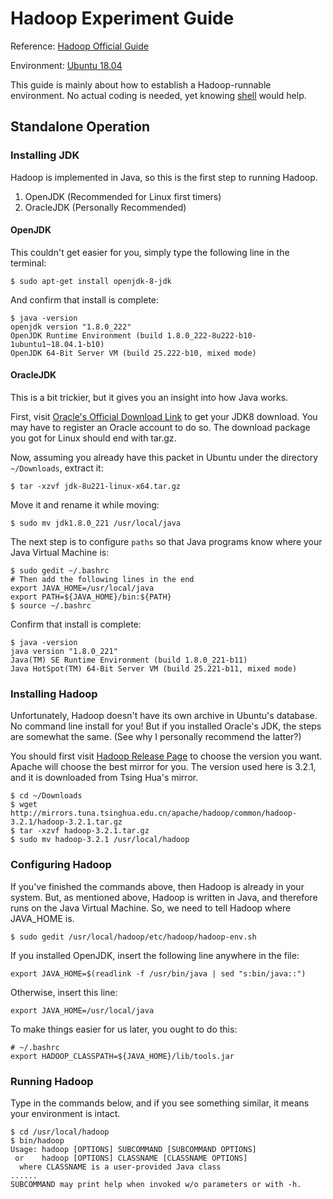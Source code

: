 # Hadoop Experiment Guide

Reference: [Hadoop Official Guide](https://hadoop.apache.org/docs/stable/hadoop-project-dist/hadoop-common/SingleCluster.html)

Environment: [Ubuntu 18.04](https://mirrors.tuna.tsinghua.edu.cn/ubuntu-releases/)

This guide is mainly about how to establish a Hadoop-runnable environment. No actual coding is needed, yet knowing [shell](https://bash.cyberciti.biz/guide/What_is_Linux_Shell) would help.

## Standalone Operation

### Installing JDK

Hadoop is implemented in Java, so this is the first step to running Hadoop.

1. OpenJDK (Recommended for Linux first timers)
2. OracleJDK (Personally Recommended)

#### OpenJDK

This couldn't get easier for you, simply type the following line in the terminal:

```shell
$ sudo apt-get install openjdk-8-jdk
```

And confirm that install is complete:

```shell
$ java -version
openjdk version "1.8.0_222"
OpenJDK Runtime Environment (build 1.8.0_222-8u222-b10-1ubuntu1~18.04.1-b10)
OpenJDK 64-Bit Server VM (build 25.222-b10, mixed mode)
```

#### OracleJDK

This is a bit trickier, but it gives you an insight into how Java works.

First, visit [Oracle's Official Download Link](https://www.oracle.com/technetwork/java/javase/downloads/jdk8-downloads-2133151.html) to get your JDK8 download. You may have to register an Oracle account to do so. The download package you got for Linux should end with tar.gz.

Now, assuming you already have this packet in Ubuntu under the directory `~/Downloads`, extract it:

```shell
$ tar -xzvf jdk-8u221-linux-x64.tar.gz
```

Move it and rename it while moving:

```shell
$ sudo mv jdk1.8.0_221 /usr/local/java
```

The next step is to configure `paths` so that Java programs know where your Java Virtual Machine is:

```shell
$ sudo gedit ~/.bashrc
# Then add the following lines in the end
export JAVA_HOME=/usr/local/java
export PATH=${JAVA_HOME}/bin:${PATH}
$ source ~/.bashrc
```

Confirm that install is complete:

```shell
$ java -version
java version "1.8.0_221"
Java(TM) SE Runtime Environment (build 1.8.0_221-b11)
Java HotSpot(TM) 64-Bit Server VM (build 25.221-b11, mixed mode)
```

### Installing Hadoop

Unfortunately, Hadoop doesn't have its own archive in Ubuntu's database. No command line install for you! But if you installed Oracle's JDK, the steps are somewhat the same. (See why I personally recommend the latter?)

You should first visit [Hadoop Release Page](https://hadoop.apache.org/releases.html) to choose the version you want. Apache will choose the best mirror for you. The version used here is 3.2.1, and it is downloaded from Tsing Hua's mirror.

```shell
$ cd ~/Downloads
$ wget http://mirrors.tuna.tsinghua.edu.cn/apache/hadoop/common/hadoop-3.2.1/hadoop-3.2.1.tar.gz
$ tar -xzvf hadoop-3.2.1.tar.gz
$ sudo mv hadoop-3.2.1 /usr/local/hadoop
```

### Configuring Hadoop

If you've finished the commands above, then Hadoop is already in your system. But, as mentioned above, Hadoop is written in Java, and therefore runs on the Java Virtual Machine. So, we need to tell Hadoop where JAVA_HOME is.

```shell
$ sudo gedit /usr/local/hadoop/etc/hadoop/hadoop-env.sh
```

If you installed OpenJDK, insert the following line anywhere in the file:

```
export JAVA_HOME=$(readlink -f /usr/bin/java | sed "s:bin/java::")
```

Otherwise, insert this line:

```shell
export JAVA_HOME=/usr/local/java
```

To make things easier for us later, you ought to do this:

```shell
# ~/.bashrc
export HADOOP_CLASSPATH=${JAVA_HOME}/lib/tools.jar
```

### Running Hadoop

Type in the commands below, and if you see something similar, it means your environment is intact.

```shell
$ cd /usr/local/hadoop
$ bin/hadoop
Usage: hadoop [OPTIONS] SUBCOMMAND [SUBCOMMAND OPTIONS]
 or    hadoop [OPTIONS] CLASSNAME [CLASSNAME OPTIONS]
  where CLASSNAME is a user-provided Java class
......
SUBCOMMAND may print help when invoked w/o parameters or with -h.
```

